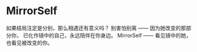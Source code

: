 # MirrorSelf
如果结局注定是分别，那么相遇还有意义吗？
别害怕别离 —— 因为她改变的那部分你，
已化作镜中的自己，永远陪伴在你身边。
MirrorSelf —— 看见镜中的她，也看见被改变的你。
